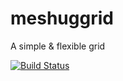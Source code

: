 # meshuggrid
A simple &amp; flexible grid

[![Build Status](https://travis-ci.org/blackratio/Meshuggrid.svg?branch=development)](https://travis-ci.org/blackratio/Meshuggrid)
